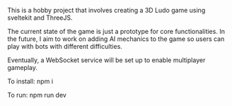 This is a hobby project that involves creating a 3D Ludo game using sveltekit and ThreeJS. 

The current state of the game is just a prototype for core functionalities. In the future, I aim to work on adding AI mechanics to the game so users can play with bots with different difficulties.

Eventually, a WebSocket service will be set up to enable multiplayer gameplay.

To install: npm i

To run: npm run dev
